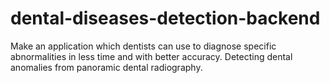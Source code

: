 # dental-diseases-detection-backend
Make an application which dentists can use to diagnose specific abnormalities in less time and with better accuracy. Detecting dental anomalies from panoramic dental radiography.
